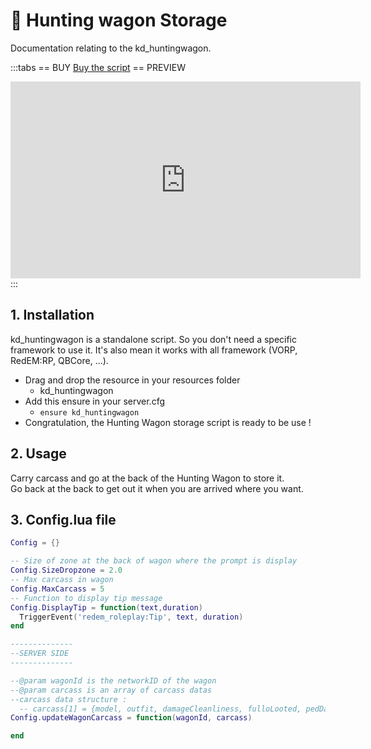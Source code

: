 # :deer: Hunting wagon Storage
Documentation relating to the kd_huntingwagon.

:::tabs
== BUY
[Buy the script](https://jumpon-studios.com/redm/hunting-wagon)
== PREVIEW
<iframe width="560" height="315" src="https://www.youtube.com/embed/CA1v7WScf_U?si=i_uMbhvL92IlO7Db" title="YouTube video player" frameborder="0" allow="accelerometer; autoplay; clipboard-write; encrypted-media; gyroscope; picture-in-picture; web-share" allowfullscreen></iframe>
:::

## 1. Installation
kd_huntingwagon is a standalone script. So you don't need a specific framework to use it. It's also mean it works with all framework (VORP, RedEM:RP, QBCore, …).

- Drag and drop the resource in your resources folder
  - kd_huntingwagon
- Add this ensure in your server.cfg
  - `ensure kd_huntingwagon`
- Congratulation, the Hunting Wagon storage script is ready to be use !

## 2. Usage
Carry carcass and go at the back of the Hunting Wagon to store it. <br>
Go back at the back to get out it when you are arrived where you want.

## 3. Config.lua file
```lua
Config = {}

-- Size of zone at the back of wagon where the prompt is display
Config.SizeDropzone = 2.0
-- Max carcass in wagon
Config.MaxCarcass = 5
-- Function to display tip message
Config.DisplayTip = function(text,duration)
  TriggerEvent('redem_roleplay:Tip', text, duration)
end

--------------
--SERVER SIDE
--------------

--@param wagonId is the networkID of the wagon
--@param carcass is an array of carcass datas
--carcass data structure :
  -- carcass[1] = {model, outfit, damageCleanliness, fulloLooted, pedDamage}
Config.updateWagonCarcass = function(wagonId, carcass)

end
```